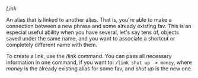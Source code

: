 *Link*

An alias that is linked to another alias. That is, you're able to make a connection between a new phrase and some already existing fav. This is an especial useful ability when you have several, let's say tens of, objects saved under the same name, and you want to associate a shortcut or completely different name with them.

To create a link, use the /link command. You can pass all necessary information in one command, if you want to: `/link shut up -> money`, where _money_ is the already existing alias for some fav, and _shut up_ is the new one. 
